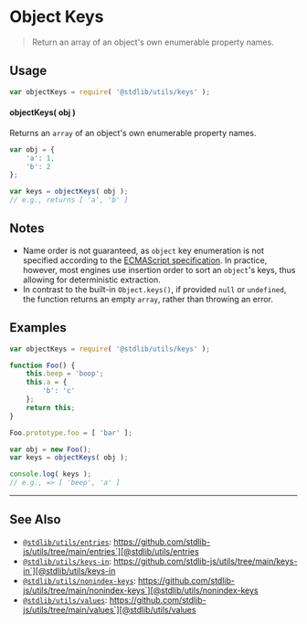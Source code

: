 <!--

@license Apache-2.0

Copyright (c) 2018 The Stdlib Authors.

Licensed under the Apache License, Version 2.0 (the "License");
you may not use this file except in compliance with the License.
You may obtain a copy of the License at

   http://www.apache.org/licenses/LICENSE-2.0

Unless required by applicable law or agreed to in writing, software
distributed under the License is distributed on an "AS IS" BASIS,
WITHOUT WARRANTIES OR CONDITIONS OF ANY KIND, either express or implied.
See the License for the specific language governing permissions and
limitations under the License.

-->

# Object Keys

> Return an array of an object's own enumerable property names.

<section class="usage">

## Usage

```javascript
var objectKeys = require( '@stdlib/utils/keys' );
```

#### objectKeys( obj )

Returns an `array` of an object's own enumerable property names.

```javascript
var obj = {
    'a': 1,
    'b': 2
};

var keys = objectKeys( obj );
// e.g., returns [ 'a', 'b' ]
```

</section>

<!-- /.usage -->

<section class="notes">

## Notes

-   Name order is not guaranteed, as `object` key enumeration is not specified according to the [ECMAScript specification][ecma-262-for-in]. In practice, however, most engines use insertion order to sort an `object`'s keys, thus allowing for deterministic extraction.
-   In contrast to the built-in `Object.keys()`, if provided `null` or `undefined`, the function returns an empty `array`, rather than throwing an error.

</section>

<!-- /.notes -->

<section class="examples">

## Examples

<!-- eslint no-undef: "error" -->

```javascript
var objectKeys = require( '@stdlib/utils/keys' );

function Foo() {
    this.beep = 'boop';
    this.a = {
        'b': 'c'
    };
    return this;
}

Foo.prototype.foo = [ 'bar' ];

var obj = new Foo();
var keys = objectKeys( obj );

console.log( keys );
// e.g., => [ 'beep', 'a' ]
```

</section>

<!-- /.examples -->

<!-- Section for related `stdlib` packages. Do not manually edit this section, as it is automatically populated. -->

<section class="related">

* * *

## See Also

-   [`@stdlib/utils/entries`][@stdlib/utils/entries]: https://github.com/stdlib-js/utils/tree/main/entries`][@stdlib/utils/entries
-   [`@stdlib/utils/keys-in`][@stdlib/utils/keys-in]: https://github.com/stdlib-js/utils/tree/main/keys-in`][@stdlib/utils/keys-in
-   [`@stdlib/utils/nonindex-keys`][@stdlib/utils/nonindex-keys]: https://github.com/stdlib-js/utils/tree/main/nonindex-keys`][@stdlib/utils/nonindex-keys
-   [`@stdlib/utils/values`][@stdlib/utils/values]: https://github.com/stdlib-js/utils/tree/main/values`][@stdlib/utils/values

</section>

<!-- /.related -->

<!-- Section for all links. Make sure to keep an empty line after the `section` element and another before the `/section` close. -->

<section class="links">

[ecma-262-for-in]: http://www.ecma-international.org/ecma-262/5.1/#sec-12.6.4

<!-- <related-links> -->

[@stdlib/utils/entries]: https://github.com/stdlib-js/utils/tree/main/entries

[@stdlib/utils/keys-in]: https://github.com/stdlib-js/utils/tree/main/keys-in

[@stdlib/utils/nonindex-keys]: https://github.com/stdlib-js/utils/tree/main/nonindex-keys

[@stdlib/utils/values]: https://github.com/stdlib-js/utils/tree/main/values

<!-- </related-links> -->

</section>

<!-- /.links -->
